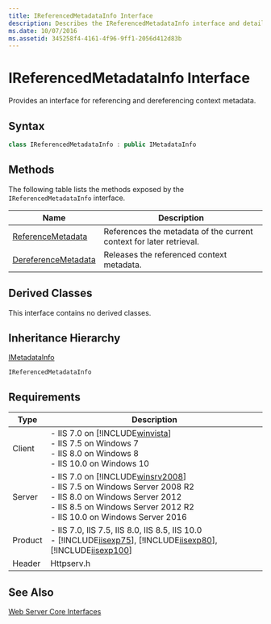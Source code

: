 ```yaml
---
title: IReferencedMetadataInfo Interface
description: Describes the IReferencedMetadataInfo interface and details its syntax, methods, derived classes, inheritance hierarchy, and requirements.
ms.date: 10/07/2016
ms.assetid: 345258f4-4161-4f96-9ff1-2056d412d83b
---
```

# IReferencedMetadataInfo Interface
Provides an interface for referencing and dereferencing context metadata.  
  
## Syntax  
  
```cpp  
class IReferencedMetadataInfo : public IMetadataInfo  
```  
  
## Methods  
 The following table lists the methods exposed by the `IReferencedMetadataInfo` interface.  
  
|Name|Description|  
|----------|-----------------|  
|[ReferenceMetadata](../../web-development-reference/native-code-api-reference/ireferencedmetadatainfo-referencemetadata-method.md)|References the metadata of the current context for later retrieval.|  
|[DereferenceMetadata](../../web-development-reference/native-code-api-reference/ireferencedmetadatainfo-dereferencemetadata-method.md)|Releases the referenced context metadata.|  
  
## Derived Classes  
 This interface contains no derived classes.  
  
## Inheritance Hierarchy  
 [IMetadataInfo](../../web-development-reference/native-code-api-reference/imetadatainfo-interface.md)  
  
 `IReferencedMetadataInfo`  
  
## Requirements  
  
|Type|Description|  
|----------|-----------------|  
|Client|-   IIS 7.0 on [!INCLUDE[winvista](../../wmi-provider/includes/winvista-md.md)]<br />-   IIS 7.5 on Windows 7<br />-   IIS 8.0 on Windows 8<br />-   IIS 10.0 on Windows 10|  
|Server|-   IIS 7.0 on [!INCLUDE[winsrv2008](../../wmi-provider/includes/winsrv2008-md.md)]<br />-   IIS 7.5 on Windows Server 2008 R2<br />-   IIS 8.0 on Windows Server 2012<br />-   IIS 8.5 on Windows Server 2012 R2<br />-   IIS 10.0 on Windows Server 2016|  
|Product|-   IIS 7.0, IIS 7.5, IIS 8.0, IIS 8.5, IIS 10.0<br />-   [!INCLUDE[iisexp75](../../web-development-reference/native-code-api-reference/includes/iisexp75-md.md)], [!INCLUDE[iisexp80](../../web-development-reference/native-code-api-reference/includes/iisexp80-md.md)], [!INCLUDE[iisexp100](../../web-development-reference/native-code-api-reference/includes/iisexp100-md.md)]|  
|Header|Httpserv.h|  
  
## See Also  
 [Web Server Core Interfaces](../../web-development-reference/native-code-api-reference/web-server-core-interfaces.md)
